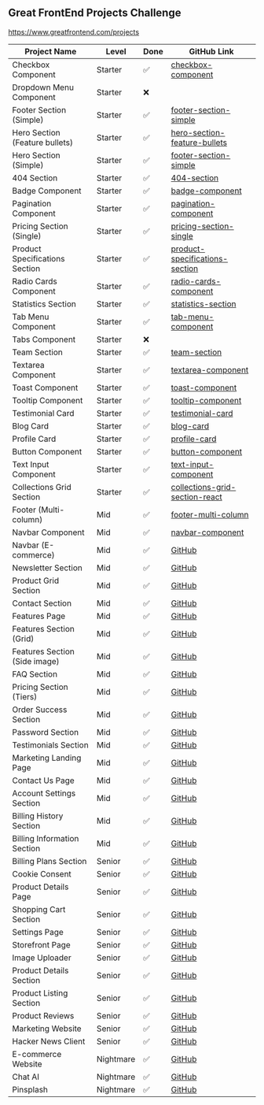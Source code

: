 ## Great FrontEnd Projects Challenge
https://www.greatfrontend.com/projects


| Project Name                | Level        | Done  | GitHub Link                             |
|-----------------------------|--------------|-------|-----------------------------------------|
| Checkbox Component           | Starter      | ✅    | [checkbox-component](https://github.com/kennyho-code/gfe-projects-code/tree/main/checkbox-component) |
| Dropdown Menu Component      | Starter      | ❌    | |
| Footer Section (Simple)     | Starter      | ✅    | [footer-section-simple](https://github.com/kennyho-code/gfe-projects-code/tree/main/footer-section-simple) |
| Hero Section (Feature bullets)| Starter    | ✅    | [hero-section-feature-bullets](https://github.com/kennyho-code/gfe-projects-code/tree/main/hero-section-feature-bullets) |
| Hero Section (Simple)       | Starter      | ✅    | [footer-section-simple](https://github.com/kennyho-code/gfe-projects-code/tree/main/footer-section-simple) |
| 404 Section                  | Starter      | ✅    | [404-section](https://github.com/kennyho-code/gfe-projects-code/tree/main/404-section) |
| Badge Component              | Starter      | ✅    | [badge-component](https://github.com/kennyho-code/gfe-projects-code/tree/main/badge-component) |
| Pagination Component         | Starter      | ✅    | [pagination-component](https://github.com/kennyho-code/gfe-projects-code/tree/main/pagination-component) |
| Pricing Section (Single)    | Starter      | ✅    | [pricing-section-single](https://github.com/kennyho-code/gfe-projects-code/tree/main/pricing-section-single) |
| Product Specifications Section| Starter    | ✅    | [product-specifications-section](https://github.com/kennyho-code/gfe-projects-code/tree/main/product-specifications-section) |
| Radio Cards Component        | Starter      | ✅    | [radio-cards-component](https://github.com/kennyho-code/gfe-projects-code/tree/main/radio-cards-component) |
| Statistics Section           | Starter      | ✅    | [statistics-section](https://github.com/kennyho-code/gfe-projects-code/tree/main/statistics-section) |
| Tab Menu Component           | Starter      | ✅    | [tab-menu-component](https://github.com/kennyho-code/gfe-projects-code/tree/main/tab-menu-component) |
| Tabs Component               | Starter      | ❌    |  |
| Team Section                 | Starter      | ✅    | [team-section](https://github.com/kennyho-code/gfe-projects-code/tree/main/team-section) |
| Textarea Component           | Starter      | ✅    | [textarea-component](https://github.com/kennyho-code/gfe-projects-code/tree/main/textarea-component) |
| Toast Component              | Starter      | ✅    | [toast-component](https://github.com/kennyho-code/gfe-projects-code/tree/main/toast-component) |
| Tooltip Component            | Starter      | ✅    | [tooltip-component](https://github.com/kennyho-code/gfe-projects-code/tree/main/tooltip-component) |
| Testimonial Card             | Starter      | ✅    | [testimonial-card](https://github.com/kennyho-code/gfe-projects-code/tree/main/testimonial-card) |
| Blog Card                    | Starter      | ✅    | [blog-card](https://github.com/kennyho-code/gfe-projects-code/tree/main/blog-card) |
| Profile Card                 | Starter      | ✅    | [profile-card](https://github.com/kennyho-code/gfe-projects-code/tree/main/profile-card) |
| Button Component             | Starter      | ✅    | [button-component](https://github.com/kennyho-code/gfe-projects-code/tree/main/button-component) |
| Text Input Component         | Starter      | ✅    | [text-input-component](https://github.com/kennyho-code/gfe-projects-code/tree/main/text-input-component) |
| Collections Grid Section     | Starter      | ✅    | [collections-grid-section-react](https://github.com/kennyho-code/gfe-projects-code/tree/main/collections-grid-section-react) |
| Footer (Multi-column)        | Mid          | ✅    | [footer-multi-column](https://github.com/kennyho-code/gfe-projects-code/tree/main/footer-multi-column) |
| Navbar Component             | Mid          | ✅    | [navbar-component](https://github.com/kennyho-code/gfe-projects-code/tree/main/navbar-component) |
| Navbar (E-commerce)          | Mid          | ✅    | [GitHub](https://github.com/yourusername/navbar-e-commerce) |
| Newsletter Section           | Mid          | ✅    | [GitHub](https://github.com/yourusername/newsletter-section) |
| Product Grid Section         | Mid          | ✅    | [GitHub](https://github.com/yourusername/product-grid-section) |
| Contact Section              | Mid          | ✅    | [GitHub](https://github.com/yourusername/contact-section) |
| Features Page                | Mid          | ✅    | [GitHub](https://github.com/yourusername/features-page) |
| Features Section (Grid)     | Mid          | ✅    | [GitHub](https://github.com/yourusername/features-section-grid) |
| Features Section (Side image)| Mid          | ✅    | [GitHub](https://github.com/yourusername/features-section-side-image) |
| FAQ Section                  | Mid          | ✅    | [GitHub](https://github.com/yourusername/faq-section) |
| Pricing Section (Tiers)      | Mid          | ✅    | [GitHub](https://github.com/yourusername/pricing-section-tiers) |
| Order Success Section        | Mid          | ✅    | [GitHub](https://github.com/yourusername/order-success-section) |
| Password Section             | Mid          | ✅    | [GitHub](https://github.com/yourusername/password-section) |
| Testimonials Section         | Mid          | ✅    | [GitHub](https://github.com/yourusername/testimonials-section) |
| Marketing Landing Page       | Mid          | ✅    | [GitHub](https://github.com/yourusername/marketing-landing-page) |
| Contact Us Page              | Mid          | ✅    | [GitHub](https://github.com/yourusername/contact-us-page) |
| Account Settings Section     | Mid          | ✅    | [GitHub](https://github.com/yourusername/account-settings-section) |
| Billing History Section      | Mid          | ✅    | [GitHub](https://github.com/yourusername/billing-history-section) |
| Billing Information Section  | Mid          | ✅    | [GitHub](https://github.com/yourusername/billing-information-section) |
| Billing Plans Section        | Senior       | ✅    | [GitHub](https://github.com/yourusername/billing-plans-section) |
| Cookie Consent               | Senior       | ✅    | [GitHub](https://github.com/yourusername/cookie-consent) |
| Product Details Page         | Senior       | ✅    | [GitHub](https://github.com/yourusername/product-details-page) |
| Shopping Cart Section        | Senior       | ✅    | [GitHub](https://github.com/yourusername/shopping-cart-section) |
| Settings Page                | Senior       | ✅    | [GitHub](https://github.com/yourusername/settings-page) |
| Storefront Page              | Senior       | ✅    | [GitHub](https://github.com/yourusername/storefront-page) |
| Image Uploader               | Senior       | ✅    | [GitHub](https://github.com/yourusername/image-uploader) |
| Product Details Section      | Senior       | ✅    | [GitHub](https://github.com/yourusername/product-details-section) |
| Product Listing Section      | Senior       | ✅    | [GitHub](https://github.com/yourusername/product-listing-section) |
| Product Reviews              | Senior       | ✅    | [GitHub](https://github.com/yourusername/product-reviews) |
| Marketing Website            | Senior       | ✅    | [GitHub](https://github.com/yourusername/marketing-website) |
| Hacker News Client           | Senior       | ✅    | [GitHub](https://github.com/yourusername/hacker-news-client) |
| E-commerce Website           | Nightmare    | ✅    | [GitHub](https://github.com/yourusername/e-commerce-website) |
| Chat AI                      | Nightmare    | ✅    | [GitHub](https://github.com/yourusername/chat-ai) |
| Pinsplash                    | Nightmare    | ✅    | [GitHub](https://github.com/yourusername/pinsplash) |
